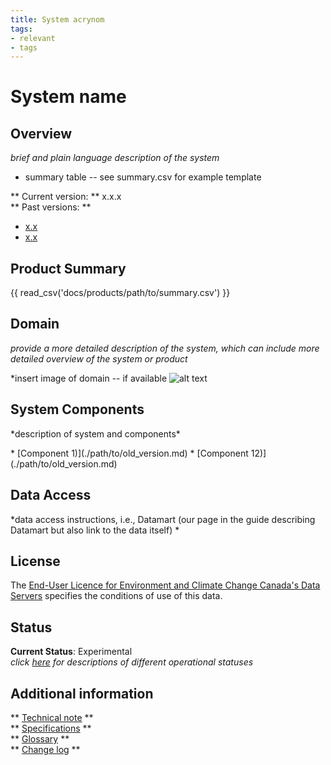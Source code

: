 ```yaml
---
title: System acrynom 
tags: 
- relevant
- tags
---
```


# **System name** 

## **Overview**

<p>

*brief and plain language description of the system*

</p>

* summary table -- see summary.csv for example template 
<!-- {{ read_csv('<!-- {{ read_csv('docs/products/PRODUCT/summary-table/summary.csv') }} -->


** Current version: ** x.x.x
<br>
** Past versions: **

* [x.x](./previous_versions/old_version.md)
* [x.x](./previous_versions/old_version.md)


## **Product Summary**

{{ read_csv('docs/products/path/to/summary.csv') }}

## **Domain**

<p>

*provide a more detailed description of the system, which can include more detailed overview of the system or product*

</p>

*insert image of domain -- if available 
![alt text](domain-images/domain.png)

## **System Components**
<p>
*description of system and components*
</p>
* [Component 1)](./path/to/old_version.md)
* [Component 12)](./path/to/old_version.md)

## **Data Access**

<p>
*data access instructions, i.e., Datamart (our page in the guide describing Datamart but also link to the data itself) *  
</p>


## **License**

The [End-User Licence for Environment and Climate Change Canada's Data Servers](../../license/license.md) specifies the conditions of use of this data.


## **Status** 

**Current Status**: Experimental
<br>
*click [here](../Status_definitions/status.md) for descriptions of different operational statuses*
 

## **Additional information**

** [Technical note](documentation/documentation-name) **
<br>
** [Specifications](./) **
<br> 
** [Glossary](../../additional_information/glossary/glossary.md) **
<br>
** [Change log](./path/to/doc) **